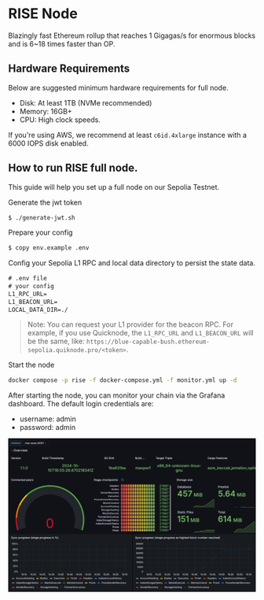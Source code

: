 # RISE Node

Blazingly fast Ethereum rollup that reaches 1 Gigagas/s for enormous blocks and is 6~18 times faster than OP.

## Hardware Requirements 
Below are suggested minimum hardware requirements for full node.
- Disk: At least 1TB (NVMe recommended)  
- Memory: 16GB+
- CPU: High clock speeds.

If you're using AWS, we recommend at least `c6id.4xlarge` instance with a 6000 IOPS disk enabled.

## How to run RISE full node.

This guide will help you set up a full node on our Sepolia Testnet.

Generate the jwt token

```sh
$ ./generate-jwt.sh
```

Prepare your config

```sh
$ copy env.example .env
```

Config your Sepolia L1 RPC and local data directory to persist the state data.
```
# .env file
# your config
L1_RPC_URL=
L1_BEACON_URL=
LOCAL_DATA_DIR=./
```

> Note: You can request your L1 provider for the beacon RPC. For example, if you use Quicknode, the `L1_RPC_URL` and `L1_BEACON_URL` will be the same, like: `https://blue-capable-bush.ethereum-sepolia.quiknode.pro/<token>`.

Start the node 

```sh
docker compose -p rise -f docker-compose.yml -f monitor.yml up -d
```

After starting the node, you can monitor your chain via the Grafana dashboard. The default login credentials are:
- username: admin
- password: admin

![dashboard](./assets/dashboard.png)